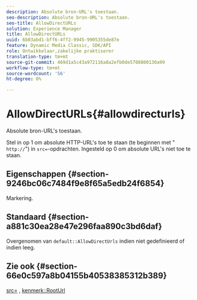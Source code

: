 ```yaml
---
description: Absolute bron-URL's toestaan.
seo-description: Absolute bron-URL's toestaan.
seo-title: AllowDirectURLs
solution: Experience Manager
title: AllowDirectURLs
uuid: 6b03abd1-bff6-4ff2-9945-9905355de87e
feature: Dynamic Media Classic, SDK/API
role: Ontwikkelaar,zakelijke praktiserer
translation-type: tm+mt
source-git-commit: 469d1a5c43a972116a8a2efb0de5708800130a99
workflow-type: tm+mt
source-wordcount: '56'
ht-degree: 0%

---
```



# AllowDirectURLs{#allowdirecturls}

Absolute bron-URL&#39;s toestaan.

Stel in op 1 om absolute HTTP-URL&#39;s toe te staan (te beginnen met &quot; `http://`&quot;) in `src=`-opdrachten. Ingesteld op 0 om absolute URL&#39;s niet toe te staan.

## Eigenschappen {#section-9246bc06c7484f9e8f65a5edb24f6854}

Markering.

## Standaard {#section-a881c30ea28e47e296faa890c3bd6daf}

Overgenomen van `default::AllowDirectUrls` indien niet gedefinieerd of indien leeg.

## Zie ook {#section-66e0c597a8b04155b40538385312b389}

[src=](../../../../../ir-api/http-protocol/image-rendering-api-ref/c-ir-http-protocol-ref/c-ir-http-protocol-command-reference/r-ir-src.md#reference-62c98abad22149d68d405ed6aaff8272) ,  [kenmerk::RootUrl](../../../../../ir-api/material-cat/image-rendering-api-ref/c-ir-material-catalog/c-ir-attributes-reference/r-ir-rooturl.md#reference-b8d706a573814802bd6794223cc78402)
